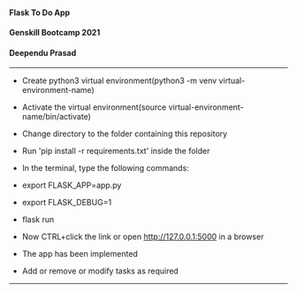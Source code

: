 #### Flask To Do App

#### Genskill Bootcamp 2021 

#### Deependu Prasad

<hr>

- Create python3 virtual environment(python3 -m venv virtual-environment-name)
  
- Activate the virtual environment(source virtual-environment-name/bin/activate)

- Change directory to the folder containing this repository

- Run 'pip install -r requirements.txt' inside the folder

- In the terminal, type the following commands:

- export FLASK_APP=app.py

- export FLASK_DEBUG=1

- flask run

- Now CTRL+click the link or open http://127.0.0.1:5000 in a browser 

- The app has been implemented

- Add or remove or modify tasks as required

<hr>

